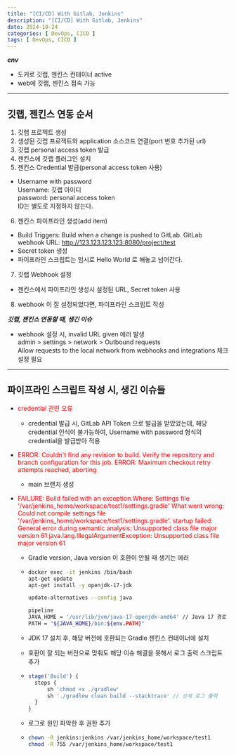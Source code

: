 ```yaml
---
title: "[CI/CD] With Gitlab, Jenkins"
description: "[CI/CD] With Gitlab, Jenkins"
date: 2024-10-24
categories: [ DevOps, CICD ]
tags: [ DevOps, CICD ]
---
```


***env***  
- 도커로 깃랩, 젠킨스 컨테이너 active
- web에 깃랩, 젠킨스 접속 가능

<hr>

## 깃랩, 젠킨스 연동 순서

1. 깃랩 프로젝트 생성
2. 생성된 깃랩 프로젝트와 application 소스코드 연결(port 번호 추가된 url)
3. 깃랩 personal access token 발급
4. 젠킨스에 깃랩 플러그인 설치
5. 젠킨스 Credential 발급(personal access token 사용)  
  - Username with password  
    Username: 깃랩 아이디  
    password: personal access token  
    ID는 별도로 지정하지 않는다.   
6. 젠킨스 파이프라인 생성(add item)
  - Build Triggers: Build when a change is pushed to GitLab. GitLab webhook URL: http://123.123.123.123:8080/project/test
  - Secret token 생성
  - 파이프라인 스크립트는 임시로 Hello World 로 해놓고 넘어간다. 
7. 깃랩 Webhook 설정
  - 젠킨스에서 파이프라인 생성시 설정된 URL, Secret token 사용
8. webhook 이 잘 설정되었다면, 파이프라인 스크립트 작성  
  
***깃랩, 젠킨스 연동할 때, 생긴 이슈***   
- webhook 설정 시, invalid URL given 에러 발생  
  admin > settings > network > Outbound requests  
  Allow requests to the local network from webhooks and integrations 체크 설정 필요

<hr>

## 파이프라인 스크립트 작성 시, 생긴 이슈들   

- <span style="color:red">credential 관련 오류</span>
  - credential 발급 시, GitLab API Token 으로 발급을 받았었는데, 해당 credential 인식이 불가능하여, Username with password 형식의 credential을 발급받아 적용  
  
- <span style="color:red">ERROR: Couldn't find any revision to build. Verify the repository and branch configuration for this job. ERROR: Maximum checkout retry attempts reached, aborting</spen>
  - main 브랜치 생성
  
- <span style="color:red">FAILURE: Build failed with an exception.Where: Settings file '/var/jenkins_home/workspace/test1/settings.gradle' What went wrong: Could not compile settings file '/var/jenkins_home/workspace/test1/settings.gradle'. startup failed: General error during semantic analysis: Unsupported class file major version 61 java.lang.IllegalArgumentException: Unsupported class file major version 61</span>
  - Gradle version, Java version 이 호환이 안될 때 생기는 에러
  - 
    ```bash
    docker exec -it jenkins /bin/bash
    apt-get update
    apt-get install -y openjdk-17-jdk

    update-alternatives --config java

    pipeline
    JAVA_HOME = '/usr/lib/jvm/java-17-openjdk-amd64' // Java 17 경로 설정
    PATH = "${JAVA_HOME}/bin:${env.PATH}"
    ```

  - JDK 17 설치 후, 해당 버전에 호환되는 Gradle 젠킨스 컨테이너에 설치
  - 호환이 잘 되는 버전으로 맞춰도 해당 이슈 해결을 못해서 로그 출력 스크립트 추가
  
  - 
    ```js 
    stage('Build') {
      steps {
          sh 'chmod +x ./gradlew'
          sh './gradlew clean build --stacktrace' // 상세 로그 출력
      }
    }
    ```
  - 로그로 원인 파악한 후 권한 추가
  - 
    ```bash
    chown -R jenkins:jenkins /var/jenkins_home/workspace/test1
    chmod -R 755 /var/jenkins_home/workspace/test1
    ```
  


